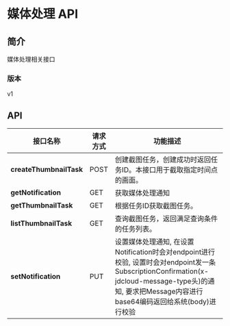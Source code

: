 # 媒体处理 API


## 简介
媒体处理相关接口


### 版本
v1


## API
|接口名称|请求方式|功能描述|
|---|---|---|
|**createThumbnailTask**|POST|创建截图任务，创建成功时返回任务ID。本接口用于截取指定时间点的画面。|
|**getNotification**|GET|获取媒体处理通知|
|**getThumbnailTask**|GET|根据任务ID获取截图任务。|
|**listThumbnailTask**|GET|查询截图任务，返回满足查询条件的任务列表。|
|**setNotification**|PUT|设置媒体处理通知, 在设置Notification时会对endpoint进行校验, 设置时会对endpoint发一条SubscriptionConfirmation(x\-jdcloud\-message\-type头)的通知, 要求把Message内容进行base64编码返回给系统(body)进行校验|
